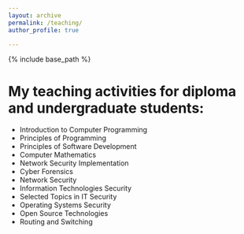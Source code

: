```yaml
---
layout: archive
permalink: /teaching/
author_profile: true

---
```


{% include base_path %}

My teaching activities for diploma and undergraduate students:
=====
* Introduction to Computer Programming
* Principles of Programming
* Principles of Software Development
* Computer Mathematics
* Network Security Implementation
* Cyber Forensics
* Network Security
* Information Technologies Security
* Selected Topics in IT Security
* Operating Systems Security
* Open Source Technologies
* Routing and Switching


